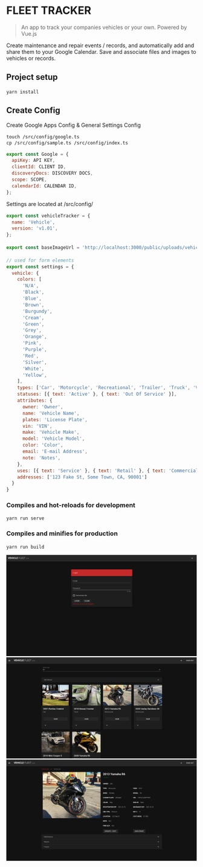 # FLEET TRACKER
> An app to track your companies vehicles or your own. Powered by Vue.js

Create maintenance and repair events / records, and automatically add and share them to your Google Calendar. Save and associate files and images to vehicles or records.


## Project setup

```
yarn install
```

## Create Config
Create Google Apps Config & General Settings Config
```
touch /src/config/google.ts
cp /src/config/sample.ts /src/config/index.ts
```
```javascript
export const Google = {
  apiKey: API KEY,
  clientId: CLIENT ID,
  discoveryDocs: DISCOVERY DOCS,
  scope: SCOPE,
  calendarId: CALENDAR ID,
};
```
Settings are located at /src/config/

```javascript
export const vehicleTracker = {
  name: 'Vehicle',
  version: 'v1.01',
};

export const baseImageUrl = 'http://localhost:3000/public/uploads/vehicles';

// used for form elements
export const settings = {
  vehicle: {
    colors: [
      'N/A',
      'Black',
      'Blue',
      'Brown',
      'Burgundy',
      'Cream',
      'Green',
      'Grey',
      'Orange',
      'Pink',
      'Purple',
      'Red',
      'Silver',
      'White',
      'Yellow',
    ],
    types: ['Car', 'Motorcycle', 'Recreational', 'Trailer', 'Truck', 'Van'],
    statuses: [{ text: 'Active' }, { text: 'Out Of Service' }],
    attributes: {
      owner: 'Owner',
      name: 'Vehicle Name',
      plates: 'License Plate',
      vin: 'VIN',
      make: 'Vehicle Make',
      model: 'Vehicle Model',
      color: 'Color',
      email: 'E-mail Address',
      note: 'Notes',
    },
    uses: [{ text: 'Service' }, { text: 'Retail' }, { text: 'Commercial' }, { text: 'Pleasure' }],
    addresses: ['123 Fake St, Some Town, CA, 90001']
  }
}
```

### Compiles and hot-reloads for development
```
yarn run serve
```

### Compiles and minifies for production
```
yarn run build
```
![Login](./screenshots/fleet-tracker-login.jpg)
![All Vehicles](./screenshots/fleet-tracker-all-vehicles.jpg)
![Single Vehicle](./screenshots/fleet-tracker-single-vehicle.jpg)